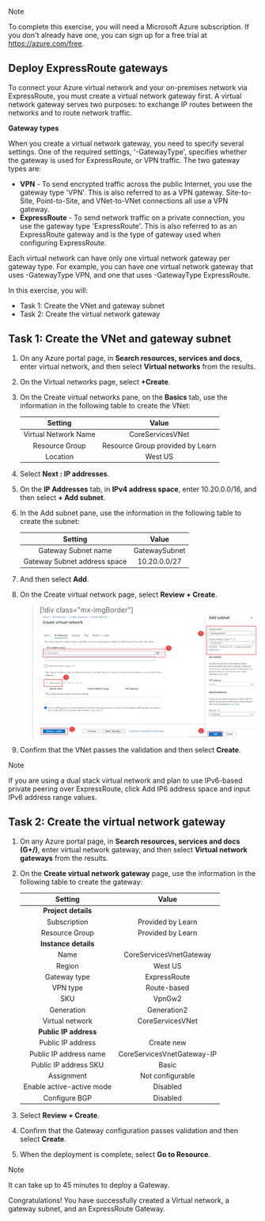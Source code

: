 > [!NOTE] 
> To complete this exercise, you will need a Microsoft Azure subscription. If you don't already have one, you can sign up for a free trial at https://azure.com/free.

## Deploy ExpressRoute gateways

To connect your Azure virtual network and your on-premises network via ExpressRoute, you must create a virtual network gateway first. A virtual network gateway serves two purposes: to exchange IP routes between the networks and to route network traffic. 

**Gateway types**

When you create a virtual network gateway, you need to specify several settings. One of the required settings, '-GatewayType', specifies whether the gateway is used for ExpressRoute, or VPN traffic. The two gateway types are:

- **VPN** - To send encrypted traffic across the public Internet, you use the gateway type 'VPN'. This is also referred to as a VPN gateway. Site-to-Site, Point-to-Site, and VNet-to-VNet connections all use a VPN gateway.
- **ExpressRoute** - To send network traffic on a private connection, you use the gateway type 'ExpressRoute'. This is also referred to as an ExpressRoute gateway and is the type of gateway used when configuring ExpressRoute.

Each virtual network can have only one virtual network gateway per gateway type. For example, you can have one virtual network gateway that uses -GatewayType VPN, and one that uses -GatewayType ExpressRoute.


In this exercise, you will:

+ Task 1: Create the VNet and gateway subnet
+ Task 2: Create the virtual network gateway



## Task 1: Create the VNet and gateway subnet

1. On any Azure portal page, in **Search resources, services and docs**, enter virtual network, and then select **Virtual networks** from the results.

2. On the Virtual networks page, select **+Create**.

3. On the Create virtual networks pane, on the **Basics** tab, use the information in the following table to create the VNet:

   | **Setting**          | **Value**                        |
   |:-:|:-:|
   | Virtual Network Name | CoreServicesVNet                 |
   | Resource Group       | Resource Group provided by Learn |
   | Location             | West US                          |

4. Select **Next : IP addresses**.

5. On the **IP Addresses** tab, in **IPv4 address space**, enter 10.20.0.0/16, and then select **+ Add subnet**. 

6. In the Add subnet pane, use the information in the following table to create the subnet:

   | **Setting**                  | **Value**     |
   |:-:|:-:|
   | Gateway Subnet name          | GatewaySubnet |
   | Gateway Subnet address space | 10.20.0.0/27  |

7. And then select **Add**. 

8. On the Create virtual network page, select **Review + Create**.

   > [!div class="mx-imgBorder"]
   > [![Azure portal - add gateway subnet](../media/add-gateway-subnet.png)](../media/add-gateway-subnet.png#lightbox)

9. Confirm that the VNet passes the validation and then select **Create**.

> [!NOTE]  
>
> If you are using a dual stack virtual network and plan to use IPv6-based private peering over ExpressRoute, click Add IP6 address space and input IPv6 address range values.

## Task 2: Create the virtual network gateway

1. On any Azure portal page, in **Search resources, services and docs (G+/)**, enter virtual network gateway, and then select **Virtual network gateways** from the results.

2. On the **Create virtual network gateway** page, use the information in the following table to create the gateway:

   | **Setting**               | **Value**                  |
   |:-:|:-:|
   | **Project details**       |                            |
   | Subscription              | Provided by Learn          |
   | Resource Group            | Provided by Learn          |
   | **Instance details**      |                            |
   | Name                      | CoreServicesVnetGateway    |
   | Region                    | West US                    |
   | Gateway type              | ExpressRoute               |
   | VPN type                  | Route-based                |
   | SKU                       | VpnGw2                     |
   | Generation                | Generation2                |
   | Virtual network           | CoreServicesVNet           |
   | **Public IP address**     |                            |
   | Public IP address         | Create new                 |
   | Public IP address name    | CoreServicesVnetGateway-IP |
   | Public IP address SKU     | Basic                      |
   | Assignment                | Not configurable           |
   | Enable active-active mode | Disabled                   |
   | Configure BGP             | Disabled                   |

3. Select **Review + Create**.

4. Confirm that the Gateway configuration passes validation and then select **Create**.

5. When the deployment is complete, select **Go to Resource**.

> [!NOTE] 
>
> It can take up to 45 minutes to deploy a Gateway.

Congratulations! You have successfully created a Virtual network, a gateway subnet, and an ExpressRoute Gateway.

